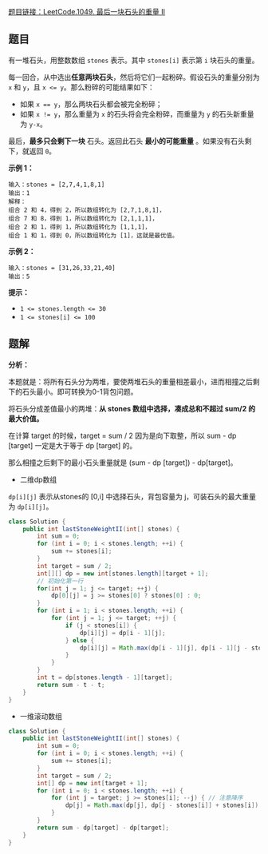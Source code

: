 [题目链接：LeetCode.1049. 最后一块石头的重量 II](https://leetcode-cn.com/problems/last-stone-weight-ii/)

## 题目

有一堆石头，用整数数组 `stones` 表示。其中 `stones[i]` 表示第 `i` 块石头的重量。

每一回合，从中选出**任意两块石头**，然后将它们一起粉碎。假设石头的重量分别为 `x` 和 `y`，且 `x <= y`。那么粉碎的可能结果如下：

- 如果 `x == y`，那么两块石头都会被完全粉碎；
- 如果 `x != y`，那么重量为 `x` 的石头将会完全粉碎，而重量为 `y` 的石头新重量为 `y-x`。

最后，**最多只会剩下一块** 石头。返回此石头 **最小的可能重量** 。如果没有石头剩下，就返回 `0`。

**示例 1：**

```
输入：stones = [2,7,4,1,8,1]
输出：1
解释：
组合 2 和 4，得到 2，所以数组转化为 [2,7,1,8,1]，
组合 7 和 8，得到 1，所以数组转化为 [2,1,1,1]，
组合 2 和 1，得到 1，所以数组转化为 [1,1,1]，
组合 1 和 1，得到 0，所以数组转化为 [1]，这就是最优值。
```

**示例 2：**

```
输入：stones = [31,26,33,21,40]
输出：5
```

**提示：**

- `1 <= stones.length <= 30`
- `1 <= stones[i] <= 100`

## 题解

**分析：**

本题就是：将所有石头分为两堆，要使两堆石头的重量相差最小，进而相撞之后剩下的石头最小。即可转换为0-1背包问题。

将石头分成差值最小的两堆：**从 stones 数组中选择，凑成总和不超过 sum/2 的最大价值。**

在计算 target 的时候，target = sum / 2 因为是向下取整，所以 sum - dp [target] 一定是大于等于 dp [target] 的。

那么相撞之后剩下的最小石头重量就是 (sum - dp [target]) - dp[target]。

* 二维dp数组

`dp[i][j]` 表示从stones的 [0,i] 中选择石头，背包容量为 j，可装石头的最大重量为 `dp[i][j]`。

```java
class Solution {
    public int lastStoneWeightII(int[] stones) {
        int sum = 0;
        for (int i = 0; i < stones.length; ++i) {
            sum += stones[i];
        }
        int target = sum / 2;
        int[][] dp = new int[stones.length][target + 1];
        // 初始化第一行 
        for(int j = 1; j <= target; ++j) {
            dp[0][j] = j >= stones[0] ? stones[0] : 0;
        }
        for (int i = 1; i < stones.length; ++i) {
            for (int j = 1; j <= target; ++j) {
                if (j < stones[i]) {
                    dp[i][j] = dp[i - 1][j];
                } else {
                    dp[i][j] = Math.max(dp[i - 1][j], dp[i - 1][j - stones[i]] + stones[i]);
                }
            }
        }
        int t = dp[stones.length - 1][target];
        return sum - t - t;
    }
}
```

* 一维滚动数组

```java
class Solution {
    public int lastStoneWeightII(int[] stones) {
        int sum = 0;
        for (int i = 0; i < stones.length; ++i) {
            sum += stones[i];
        }
        int target = sum / 2;
        int[] dp = new int[target + 1];
        for (int i = 0; i < stones.length; ++i) {
            for (int j = target; j >= stones[i]; --j) { // 注意降序
                dp[j] = Math.max(dp[j], dp[j - stones[i]] + stones[i]);
            }
        }    
        return sum - dp[target] - dp[target];
    }
}
```

